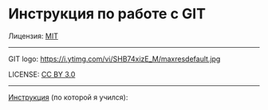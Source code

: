 # Инструкция по работе с GIT

Лицензия: [MIT](./license.md)

---

GIT logo: https://i.ytimg.com/vi/SHB74xizE_M/maxresdefault.jpg

LICENSE: [CC BY 3.0](https://creativecommons.org/licenses/by/3.0/deed.ru)

---

[Инструкция](./manual.md) (по которой я учился):


